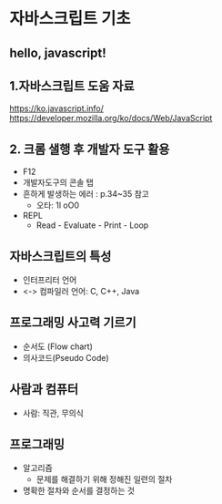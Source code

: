 # 자바스크립트 기초
## hello, javascript!

## 1.자바스크립트 도움 자료
  https://ko.javascript.info/
  https://developer.mozilla.org/ko/docs/Web/JavaScript

## 2. 크롬 샐행 후 개발자 도구 활용
- F12
- 개발자도구의 콘솔 탭
- 흔하게 발생하는 에러 : p.34~35 참고
  - 오타: 1l oO0
- REPL
  - Read - Evaluate - Print - Loop

## 자바스크립트의 특성
- 인터프리터 언어
-  <-> 컴파일러 언어: C, C++, Java
  
## 프로그래밍 사고력 기르기
- 순서도 (Flow chart)
- 의사코드(Pseudo Code)

## 사람과 컴퓨터
- 사람: 직관, 무의식

## 프로그래밍
- 알고리즘
  - 문제를 해결하기 위해 정해진 일련의 절차
- 명확한 절차와 순서를 결정하는 것
  